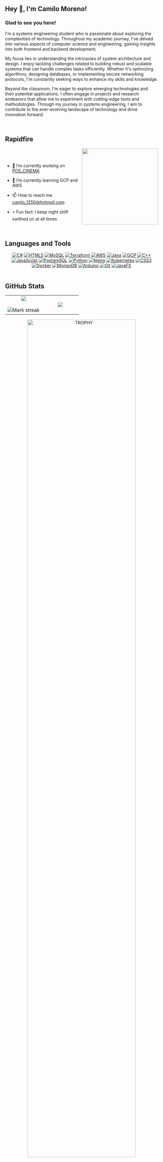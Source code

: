 
## Hey 👋, I'm Camilo Moreno!   
  



### Glad to see you here!  
I'm a systems engineering student who is passionate about exploring the complexities of technology. Throughout my academic journey, I've delved into various aspects of computer science and engineering, gaining insights into both frontend and backend development.

My focus lies in understanding the intricacies of system architecture and design. I enjoy tackling challenges related to building robust and scalable systems that can handle complex tasks efficiently. Whether it's optimizing algorithms, designing databases, or implementing secure networking protocols, I'm constantly seeking ways to enhance my skills and knowledge.

Beyond the classroom, I'm eager to explore emerging technologies and their potential applications. I often engage in projects and research endeavors that allow me to experiment with cutting-edge tools and methodologies. Through my journey in systems engineering, I aim to contribute to the ever-evolving landscape of technology and drive innovation forward.  
  

<br/>  


## Rapidfire  

<picture> <img align="right" src="https://github.com/7oSkaaa/7oSkaaa/blob/main/Images/Right_Side.gif?raw=true" width = 250px></picture>

<br><br>

- 🔭 I’m currently working on [POS_CINEMA](https://github.com/NovoxCC/POS_CINEMA)  
  

- 🌱 I’m currently learning GCP and AWS  
  

- 📫 How to reach me *camlo_1250@hotmail.com*  
  

- ⚡ Fun fact: I keep night shift swithed on at all times   


<br/>  

## Languages and Tools 

<div align="center">
  <a href="https://docs.microsoft.com/en-us/dotnet/csharp/" target="_blank"><img src="https://img.shields.io/badge/C%23-%23239120.svg?style=for-the-badge&amp;logo=c-sharp&amp;logoColor=white" alt="C#"></a>
  <a href="https://en.wikipedia.org/wiki/HTML5" target="_blank"><img src="https://img.shields.io/badge/HTML5-%23E34F26.svg?style=for-the-badge&amp;logo=html5&amp;logoColor=white" alt="HTML5"></a>
  <a href="https://www.mysql.com/" target="_blank"><img src="https://img.shields.io/badge/MySQL-%2300f.svg?style=for-the-badge&amp;logo=mysql&amp;logoColor=white" alt="MySQL"></a>
  <a href="https://www.terraform.io/" target="_blank"><img src="https://img.shields.io/badge/Terraform-%23623CE4.svg?style=for-the-badge&amp;logo=terraform&amp;logoColor=white" alt="Terraform"></a>
  <a href="https://aws.amazon.com/" target="_blank"><img src="https://img.shields.io/badge/AWS-%23232F3E.svg?style=for-the-badge&amp;logo=amazon-aws&amp;logoColor=white" alt="AWS"></a>
  <a href="https://www.java.com/" target="_blank"><img src="https://img.shields.io/badge/Java-%23007396.svg?style=for-the-badge&amp;logo=java&amp;logoColor=white" alt="Java"></a>
  <a href="https://cloud.google.com/" target="_blank"><img src="https://img.shields.io/badge/GCP-%234285F4.svg?style=for-the-badge&amp;logo=google-cloud&amp;logoColor=white" alt="GCP"></a>
  <a href="https://www.cplusplus.com/" target="_blank"><img src="https://img.shields.io/badge/C%2B%2B-%2300599C.svg?style=for-the-badge&amp;logo=c%2B%2B&amp;logoColor=white" alt="C++"></a>
  <a href="https://www.javascript.com/" target="_blank"><img src="https://img.shields.io/badge/JavaScript-%23F7DF1E.svg?style=for-the-badge&amp;logo=javascript&amp;logoColor=black" alt="JavaScript"></a>
  <a href="https://www.postgresql.org/" target="_blank"><img src="https://img.shields.io/badge/PostgreSQL-%23336791.svg?style=for-the-badge&amp;logo=postgresql&amp;logoColor=white" alt="PostgreSQL"></a>
  <a href="https://www.python.org/" target="_blank"><img src="https://img.shields.io/badge/Python-%233776AB.svg?style=for-the-badge&amp;logo=python&amp;logoColor=white" alt="Python"></a>
  <a href="https://www.nginx.com/" target="_blank"><img src="https://img.shields.io/badge/Nginx-%23269539.svg?style=for-the-badge&amp;logo=nginx&amp;logoColor=white" alt="Nginx"></a>
  <a href="https://kubernetes.io/" target="_blank"><img src="https://img.shields.io/badge/Kubernetes-%23326CE5.svg?style=for-the-badge&amp;logo=kubernetes&amp;logoColor=white" alt="Kubernetes"></a>
  <a href="https://www.w3schools.com/css/" target="_blank"><img src="https://img.shields.io/badge/CSS3-%231572B6.svg?style=for-the-badge&amp;logo=css3&amp;logoColor=white" alt="CSS3"></a>
  <a href="https://www.docker.com/" target="_blank"><img src="https://img.shields.io/badge/Docker-%232496ED.svg?style=for-the-badge&amp;logo=docker&amp;logoColor=white" alt="Docker"></a>
  <a href="https://www.mongodb.com/" target="_blank"><img src="https://img.shields.io/badge/MongoDB-%234ea94b.svg?style=for-the-badge&amp;logo=mongodb&amp;logoColor=white" alt="MongoDB"></a>
  <a href="https://www.arduino.cc/" target="_blank"><img src="https://img.shields.io/badge/Arduino-%2300979D.svg?style=for-the-badge&amp;logo=arduino&amp;logoColor=white" alt="Arduino"></a>
  <a href="https://github.com/" target="_blank"><img src="https://img.shields.io/badge/Git-%23F05032.svg?style=for-the-badge&amp;logo=git&amp;logoColor=white" alt="Git"></a>
  <a href="https://openjfx.io/" target="_blank"><img src="https://img.shields.io/badge/JavaFX-%23FF4081.svg?style=for-the-badge&amp;logo=javafx&amp;logoColor=white" alt="JavaFX"></a>
</div>

<br/>  

## GitHub Stats

<p align="center">
  <!--- stats (start) -->
<table align="center">
<tr border="none">
<td width="50%" align="center">
  
  <img  align="center"  src="https://github-readme-stats.vercel.app/api?username=novoxcc&theme=dark&show_icons=true&count_private=true" />
  <br></br>
  <img  title="🔥 Get streak stats for your profile at git.io/streak-stats" alt="Mark streak" src="https://github-readme-streak-stats.herokuapp.com/?user=novoxcc&theme=dark&hide_border=false" /> 
</td>

<td width="50%" align="center">

  <img  align="center"  src="https://github-readme-stats.anuraghazra1.vercel.app/api/top-langs/?username=novoxcc&theme=dark&hide_border=false&no-bg=true&no-frame=true&langs_count=10"/>
  
  </td>
</tr>
</table>



<div align=center>
  <a href="https://github.com/ryo-ma/github-profile-trophy" title="Go to Source">
      <img align="center" width=84% src="https://github-profile-trophy.vercel.app/?username=novoxcc&theme=radical&row=1&column=7&margin-h=15&margin-w=5&no-bg=true" alt="TROPHY" />
    </a>
</div>



</p>        

<br/> <br/>  <br/>  

